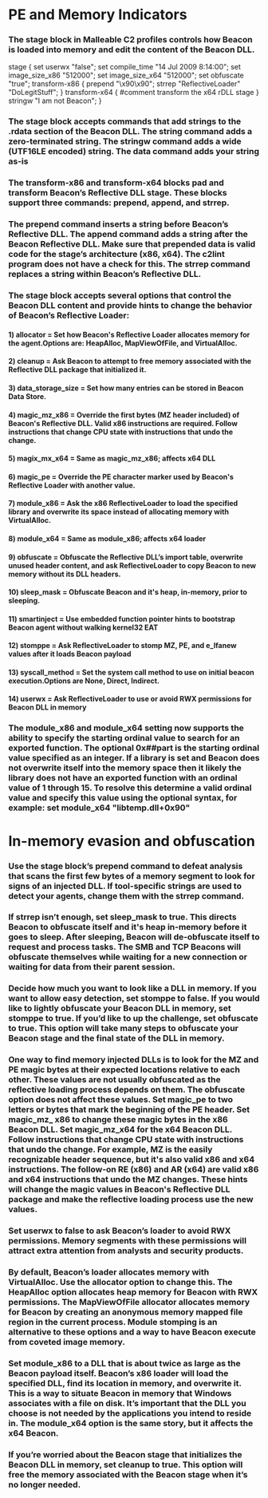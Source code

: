  # PE and Memory Indicators

 ### The stage block in Malleable C2 profiles controls how Beacon is loaded into memory and edit the content of the Beacon DLL.

stage {
set userwx "false";
set compile_time "14 Jul 2009 8:14:00";
set image_size_x86 "512000";
set image_size_x64 "512000";
set obfuscate "true";
transform-x86 {
prepend "\x90\x90";
strrep "ReflectiveLoader" "DoLegitStuff";
}
transform-x64 {
#comment transform the x64 rDLL stage
}
stringw "I am not Beacon";
}

### The stage block accepts commands that add strings to the .rdata section of the Beacon DLL. The string command adds a zero-terminated string. The stringw command adds a wide (UTF16LE encoded) string. The data command adds your string as-is

### The transform-x86 and transform-x64 blocks pad and transform Beacon’s Reflective DLL stage. These blocks support three commands: prepend, append, and strrep.

### The prepend command inserts a string before Beacon’s Reflective DLL. The append command adds a string after the Beacon Reflective DLL. Make sure that prepended data is valid code for the stage’s architecture (x86, x64). The c2lint program does not have a check for this. The strrep command replaces a string within Beacon’s Reflective DLL.

### The stage block accepts several options that control the Beacon DLL content and provide hints to change the behavior of Beacon’s Reflective Loader:

#### 1) allocator = Set how Beacon's Reflective Loader allocates memory for the agent.Options are: HeapAlloc, MapViewOfFile, and VirtualAlloc.

#### 2) cleanup = Ask Beacon to attempt to free memory associated with the Reflective DLL package that initialized it.

#### 3) data_storage_size = Set how many entries can be stored in Beacon Data Store.

#### 4) magic_mz_x86 = Override the first bytes (MZ header included) of Beacon's Reflective DLL. Valid x86 instructions are required. Follow instructions that change CPU state with instructions that undo the change.

#### 5) magix_mx_x64 = Same as magic_mz_x86; affects x64 DLL

#### 6) magic_pe = Override the PE character marker used by Beacon's Reflective Loader with another value.

#### 7) module_x86 = Ask the x86 ReflectiveLoader to load the specified library and overwrite its space instead of allocating memory with VirtualAlloc.

#### 8) module_x64 = Same as module_x86; affects x64 loader

#### 9) obfuscate = Obfuscate the Reflective DLL’s import table, overwrite unused header content, and ask ReflectiveLoader to copy Beacon to new memory without its DLL headers.

#### 10) sleep_mask = Obfuscate Beacon and it's heap, in-memory, prior to sleeping.

#### 11) smartinject = Use embedded function pointer hints to bootstrap Beacon agent without walking kernel32 EAT

#### 12) stomppe = Ask ReflectiveLoader to stomp MZ, PE, and e_lfanew values after it loads Beacon payload

#### 13) syscall_method = Set the system call method to use on initial beacon execution.Options are None, Direct, Indirect.

#### 14) userwx = Ask ReflectiveLoader to use or avoid RWX permissions for Beacon DLL in memory

### The module_x86 and module_x64 setting now supports the ability to specify the starting ordinal value to search for an exported function. The optional 0x##part is the starting ordinal value specified as an integer. If a library is set and Beacon does not overwrite itself into the memory space then it likely the library does not have an exported function with an ordinal value of 1 through 15. To resolve this determine a valid ordinal value and specify this value using the optional syntax, for example: set module_x64 "libtemp.dll+0x90"

# In-memory evasion and obfuscation

### Use the stage block’s prepend command to defeat analysis that scans the first few bytes of a memory segment to look for signs of an injected DLL. If tool-specific strings are used to detect your agents, change them with the strrep command.

### If strrep isn’t enough, set sleep_mask to true. This directs Beacon to obfuscate itself and it's heap in-memory before it goes to sleep. After sleeping, Beacon will de-obfuscate itself to request and process tasks. The SMB and TCP Beacons will obfuscate themselves while waiting for a new connection or waiting for data from their parent session.

### Decide how much you want to look like a DLL in memory. If you want to allow easy detection, set stomppe to false. If you would like to lightly obfuscate your Beacon DLL in memory, set stomppe to true. If you’d like to up the challenge, set obfuscate to true. This option will take many steps to obfuscate your Beacon stage and the final state of the DLL in memory.

### One way to find memory injected DLLs is to look for the MZ and PE magic bytes at their expected locations relative to each other. These values are not usually obfuscated as the reflective loading process depends on them. The obfuscate option does not affect these values. Set magic_pe to two letters or bytes that mark the beginning of the PE header. Set magic_mz_ x86 to change these magic bytes in the x86 Beacon DLL. Set magic_mz_x64 for the x64 Beacon DLL. Follow instructions that change CPU state with instructions that undo the change. For example, MZ is the easily recognizable header sequence, but it's also valid x86 and x64 instructions. The follow-on RE (x86) and AR (x64) are valid x86 and x64 instructions that undo the MZ changes. These hints will change the magic values in Beacon's Reflective DLL package and make the reflective loading process use the new values.

### Set userwx to false to ask Beacon’s loader to avoid RWX permissions. Memory segments with these permissions will attract extra attention from analysts and security products.

### By default, Beacon’s loader allocates memory with VirtualAlloc. Use the allocator option to change this. The HeapAlloc option allocates heap memory for Beacon with RWX permissions. The MapViewOfFile allocator allocates memory for Beacon by creating an anonymous memory mapped file region in the current process. Module stomping is an alternative to these options and a way to have Beacon execute from coveted image memory. 

### Set module_x86 to a DLL that is about twice as large as the Beacon payload itself. Beacon’s x86 loader will load the specified DLL, find its location in memory, and overwrite it. This is a way to situate Beacon in memory that Windows associates with a file on disk. It’s important that the DLL you choose is not needed by the applications you intend to reside in. The module_x64 option is the same story, but it affects the x64 Beacon.

### If you’re worried about the Beacon stage that initializes the Beacon DLL in memory, set cleanup to true. This option will free the memory associated with the Beacon stage when it’s no longer needed.


